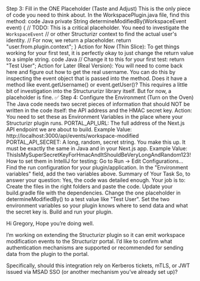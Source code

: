 Step 3: Fill in the ONE Placeholder (Taste and Adjust)
This is the only piece of code you need to think about. In the WorkspacePlugin.java file, find this method:
code
Java
private String determineModifiedBy(WorkspaceEvent event) {
    // TODO: This is a critical placeholder. You need to investigate the `WorkspaceEvent`
    // or other Structurizr context to find the actual user's identity.
    // For now, we return a placeholder.
    return "user.from.plugin.context";
}
Action for Now (Thin Slice): To get things working for your first test, it is perfectly okay to just change the return value to a simple string.
code
Java
// Change it to this for your first test:
return "Test User";
Action for Later (Real Version): You will need to come back here and figure out how to get the real username. You can do this by inspecting the event object that is passed into the method. Does it have a method like event.getUsername() or event.getUser()? This requires a little bit of investigation into the Structururizr library itself. But for now, a placeholder is fine.
✅ Step 4: Configure the Environment (Turn on the Oven)
The Java code needs two secret pieces of information that should NOT be written in the code itself: the API address and the HMAC secret key.
Action: You need to set these as Environment Variables in the place where your Structurizr plugin runs.
PORTAL_API_URL: The full address of the Next.js API endpoint we are about to build.
Example Value: http://localhost:3000/api/events/workspace-modified
PORTAL_API_SECRET: A long, random, secret string. You make this up. It must be exactly the same in Java and in your Next.js app.
Example Value: ThisIsMySuperSecretKeyForHmacAndItShouldBeVeryLongAndRandom123!
How to set them in IntelliJ for testing:
Go to Run -> Edit Configurations...
Find the run configuration for your plugin/application.
In the "Environment variables" field, add the two variables above.
Summary of Your Task
So, to answer your question: Yes, the code was detailed enough. Your job is to:
Create the files in the right folders and paste the code.
Update your build.gradle file with the dependencies.
Change the one placeholder in determineModifiedBy() to a test value like "Test User".
Set the two environment variables so your plugin knows where to send data and what the secret key is.
Build and run your plugin.





Hi Gregory,
Hope you’re doing well.

I’m working on extending the Structurizr plugin so it can emit workspace modification events to the Structurizr portal. I’d like to confirm what authentication mechanisms are supported or recommended for sending data from the plugin to the portal.

Specifically, should this integration rely on Kerberos tickets, mTLS, or JWT issued via MSAD SSO (or another mechanism you’ve already set up)?
